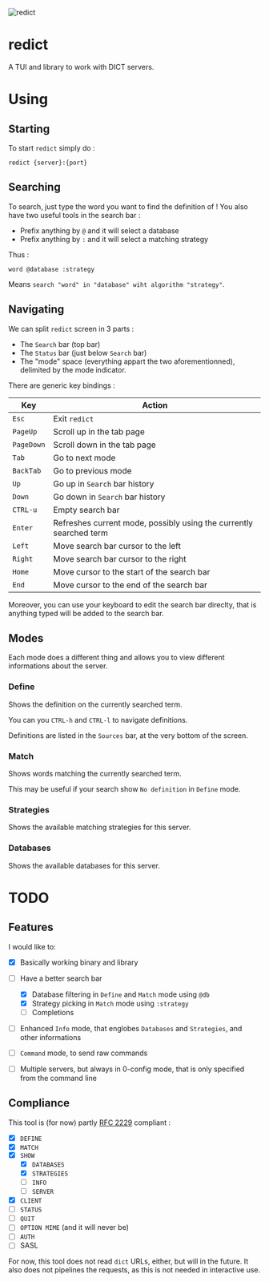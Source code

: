 ![redict](https://i.imgur.com/UIl1mRO.jpg)
# redict
A TUI and library to work with DICT servers.

# Using

## Starting

To start `redict` simply do :

```
redict {server}:{port}
```

## Searching

To search, just type the word you want to find the definition of !
You also have two useful tools in the search bar :

  - Prefix anything by `@` and it will select a database
  - Prefix anything by `:` and it will select a matching strategy

Thus :
```
word @database :strategy
```

Means `search "word" in "database" wiht algorithm "strategy"`.

## Navigating

We can split `redict` screen in 3 parts :

- The `Search` bar (top bar)
- The `Status` bar (just below `Search` bar)
- The "mode" space (everything appart the two aforementionned),
  delimited by the mode indicator.

There are generic key bindings :

| Key | Action |
|-----|--------|
| `Esc` | Exit `redict` |
| `PageUp` | Scroll up in the tab page |
| `PageDown` | Scroll down in the tab page |
| `Tab` | Go to next mode |
| `BackTab` | Go to previous mode |
| `Up` | Go up in `Search` bar history |
| `Down` | Go down in `Search` bar history |
| `CTRL-u` | Empty search bar |
| `Enter` | Refreshes current mode, possibly using the currently searched term |
| `Left` | Move search bar cursor to the left |
| `Right` | Move search bar cursor to the right |
| `Home` | Move cursor to the start of the search bar |
| `End` | Move cursor to the end of the search bar |

Moreover, you can use your keyboard to edit the search bar direclty,
that is anything typed will be added to the search bar.

## Modes

Each mode does a different thing and allows you to view different
informations about the server.

### Define

Shows the definition on the currently searched term.

You can you `CTRL-h` and `CTRL-l` to navigate definitions.

Definitions are listed in the `Sources` bar, at the very bottom of the
screen.

### Match

Shows words matching the currently searched term.

This may be useful if your search show `No definition` in `Define`
mode.

### Strategies

Shows the available matching strategies for this server.

### Databases

Shows the available databases for this server.

# TODO

## Features

I would like to:

- [x] Basically working binary and library
- [ ] Have a better search bar
  - [x] Database filtering in `Define` and `Match` mode using `@db`
  - [x] Strategy picking in `Match` mode using `:strategy`
  - [ ] Completions
- [ ] Enhanced `Info` mode, that englobes `Databases` and `Strategies`, and other informations
- [ ] `Command` mode, to send raw commands
- [ ] Multiple servers, but always in 0-config mode, that is only specified from the command line


## Compliance

This tool is (for now) partly [RFC 2229](https://tools.ietf.org/html/rfc2229)
compliant :

- [x] `DEFINE`
- [x] `MATCH`
- [x] `SHOW`
  - [x] `DATABASES`
  - [x] `STRATEGIES`
  - [ ] `INFO`
  - [ ] `SERVER`
- [x] `CLIENT`
- [ ] `STATUS`
- [ ] `QUIT`
- [ ] `OPTION MIME` (and it will never be)
- [ ] `AUTH`
- [ ] SASL

For now, this tool does not read `dict` URLs, either, but will in the future.
It also does not pipelines the requests, as this is not needed in interactive use.

